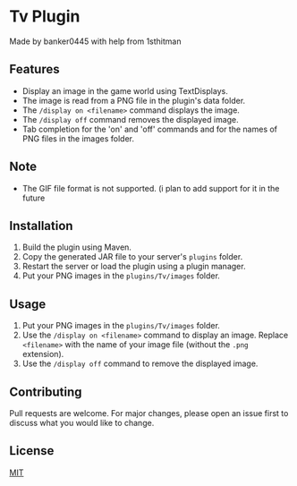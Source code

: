 # Tv Plugin

Made by banker0445 with help from 1sthitman

## Features

- Display an image in the game world using TextDisplays.
- The image is read from a PNG file in the plugin's data folder.
- The `/display on <filename>` command displays the image.
- The `/display off` command removes the displayed image.
- Tab completion for the 'on' and 'off' commands and for the names of PNG files in the images folder.

## Note

- The GIF file format is not supported. (i plan to add support for it in the future

## Installation

1. Build the plugin using Maven.
2. Copy the generated JAR file to your server's `plugins` folder.
3. Restart the server or load the plugin using a plugin manager.
4. Put your PNG images in the `plugins/Tv/images` folder.

## Usage

1. Put your PNG images in the `plugins/Tv/images` folder.
2. Use the `/display on <filename>` command to display an image. Replace `<filename>` with the name of your image file (without the `.png` extension).
3. Use the `/display off` command to remove the displayed image.

## Contributing

Pull requests are welcome. For major changes, please open an issue first to discuss what you would like to change.

## License

[MIT](https://choosealicense.com/licenses/mit/)